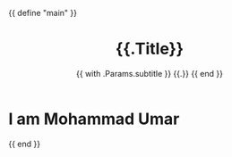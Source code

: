 {{ define "main" }}
    <main aria-role="main">
      <header class="homepage-header">
        <h1>{{.Title}}</h1>
        {{ with .Params.subtitle }}
        <span class="subtitle">{{.}}</span>
        {{ end }}
      </header>
      <div class="homepage-content">
        <h1>I am Mohammad Umar</h1>
        <!-- Note that the content for index.html, as a sort of list page, will pull from content/_index.md -->
        <!-- {{.Content}} -->
      </div>
      <div>
        <!-- {{ range first 10 .Site.RegularPages }}
            {{ .Render "summary"}}
        {{ end }} -->
      </div>
    </main>
{{ end }}